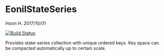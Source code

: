 EonilStateSeries
============
Hoon H.
2017/10/01

[![Build Status](https://travis-ci.org/eonil/state-series.swift.svg?branch=master)](https://travis-ci.org/eonil/state-series.swift)

Provides state-series collection with unique ordered keys. Key space can be compacted
automatically up to certain scale.




